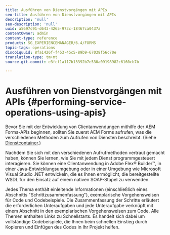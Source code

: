 ```yaml
---
title: Ausführen von Dienstvorgängen mit APIs
seo-title: Ausführen von Dienstvorgängen mit APIs
description: 'null'
seo-description: 'null'
uuid: a5697c91-d643-4265-973c-18467ca0437a
contentOwner: admin
content-type: reference
products: SG_EXPERIENCEMANAGER/6.4/FORMS
topic-tags: operations
discoiquuid: 8fa1426f-f453-45c5-89b9-67038f56c70e
translation-type: tm+mt
source-git-commit: e3fcf1a117b13392b7e530a09198982c6160cb7b

---
```



# Ausführen von Dienstvorgängen mit APIs {#performing-service-operations-using-apis}

Bevor Sie mit der Entwicklung von Clientanwendungen mithilfe der AEM Forms-APIs beginnen, sollten Sie zuerst AEM Forms aufrufen, was die verschiedenen Methoden zum Aufrufen von Diensten beschreibt. (Siehe [Dienstcontainer](/help/forms/developing/service-container.md#service-container).)

Nachdem Sie sich mit den verschiedenen Aufrufmethoden vertraut gemacht haben, können Sie lernen, wie Sie mit jedem Dienst programmgesteuert interagieren. Sie können eine Clientanwendung in Adobe Flex® Builder™, in einer Java-Entwicklungsumgebung oder in einer Umgebung wie Microsoft Visual Studio .NET entwickeln, die es Ihnen ermöglicht, die bereitgestellte WSDL für den Einsatz auf einem nativen SOAP-Stapel zu verwenden.

Jedes Thema enthält einleitende Informationen (einschließlich eines Abschnitts &quot;Schrittzusammenfassung&quot;), exemplarische Vorgehensweisen für Code und Codebeispiele. Die Zusammenfassung der Schritte erläutert die erforderlichen Unteraufgaben und jede Unteraufgabe verknüpft mit einem Abschnitt in den exemplarischen Vorgehensweisen zum Code. Alle Themen enthalten Links zu Schnellstarts. Es handelt sich dabei um vollständige Codebeispiele, die Ihnen beim schnellen Einstieg durch Kopieren und Einfügen des Codes in Ihr Projekt helfen.
